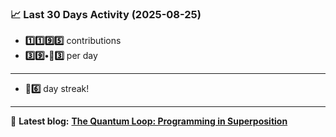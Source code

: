 <!--START_STATS-->
### 📈 Last 30 Days Activity (2025-08-25)  
- **1️⃣1️⃣9️⃣5️⃣** contributions  
- **3️⃣9️⃣•🎱3️⃣** per day
---
- **🎱6️⃣** day streak!
---
📝 **Latest blog:** [**The Quantum Loop: Programming in Superposition**](https://andriak.com/blog/quantum-loop)
<!--END_STATS-->
